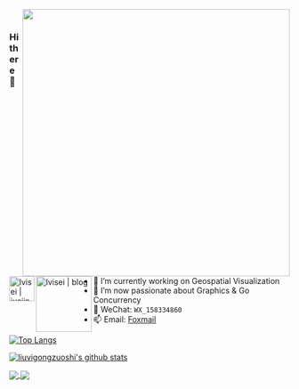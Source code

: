 <img align="right" width="480px" src="https://user-images.githubusercontent.com/26923747/94355127-00a72780-00b4-11eb-8aa0-a239d59305f4.gif" />

<a href="https://juejin.im/user/1926000101565774">
  <img align="left" alt="lvisei | juejin" width="45px" src="https://s3.pstatp.com/toutiao/xitu_juejin_web/img/logo.a7995ad.svg" />
</a>

<a href="https://github.com/liuvigongzuoshi/blog">
  <img align="left" alt="lvisei | blog" width="100px" src="https://user-images.githubusercontent.com/26923747/96274340-f74e1280-1002-11eb-9e42-13bdc4ae1d16.png" />
  <!--
  <img align="left" alt="lvisei | blog" width="40px" src="https://user-images.githubusercontent.com/26923747/90339043-b9436b00-e020-11ea-9135-       2992831cc4ae.png" />
  -->
</a>

<br>

### Hi there 👋

- 🔭  I’m currently working on Geospatial Visualization
- 🌱  I’m now passionate about Graphics & Go Concurrency
- 💬  WeChat: `WX_158334860`
- 📫  Email: [Foxmail](mailto:liuvigongzuoshi@foxmail.com)
<!-- - 👯  I’m looking to collaborate on [vue-iview-admin-template](https://github.com/lvisei/vue-iview-admin-template) & [gin-admin-template](https://github.com/lvisei/gin-admin-template) -->

<!--
- 🤔 I’m looking for help with ...
- 💬 Ask me about ...
- 😄 Pronouns: ...
- ⚡ Fun fact: ...
-->

[![Top Langs](https://github-readme-stats.vercel.app/api/top-langs/?username=lvisei&layout=compact&count_private=true&theme=tokyonight)](https://github.com/lvisei)

[![liuvigongzuoshi's github stats](https://github-readme-stats.vercel.app/api?username=lvisei&hide=prs,contribs&count_private=true&show_icons=true&theme=tokyonight)](https://github.com/lvisei/blog)


<a href="https://github.com/lvisei/vue-iview-admin-template">
  <img align="center" src="https://github-readme-stats.vercel.app/api/pin/?username=lvisei&repo=vue-iview-admin-template&theme=tokyonight" />
</a>

<a href="https://github.com/lvisei/leaflet-demo">
  <img align="center" src="https://github-readme-stats.vercel.app/api/pin/?username=lvisei&repo=leaflet-demo&theme=tokyonight" />
</a> 

